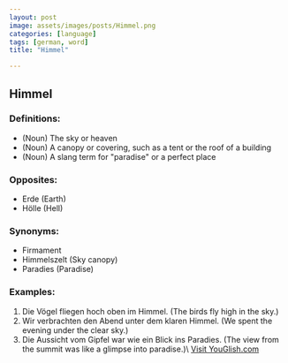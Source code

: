 ```yaml
---
layout: post
image: assets/images/posts/Himmel.png
categories: [language]
tags: [german, word]
title: "Himmel"

---
```


## Himmel

### Definitions:
- (Noun) The sky or heaven 
- (Noun) A canopy or covering, such as a tent or the roof of a building
- (Noun) A slang term for "paradise" or a perfect place

### Opposites:
- Erde (Earth)
- Hölle (Hell)

### Synonyms:
- Firmament
- Himmelszelt (Sky canopy)
- Paradies (Paradise)

### Examples:
1. Die Vögel fliegen hoch oben im Himmel. (The birds fly high in the sky.)
2. Wir verbrachten den Abend unter dem klaren Himmel. (We spent the evening under the clear sky.)
3. Die Aussicht vom Gipfel war wie ein Blick ins Paradies. (The view from the summit was like a glimpse into paradise.)\ <a id="yg-widget-0" class="youglish-widget" data-query="Himmel" data-lang="german" data-components="8412" data-auto-start="0" data-bkg-color="theme_light" data-title="How%20to%20pronounce%20Himmel%20in%20German"  rel="nofollow" href="https://youglish.com">Visit YouGlish.com</a><script async src="https://youglish.com/public/emb/widget.js" charset="utf-8"></script>